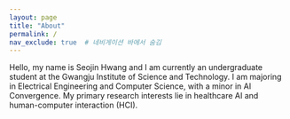```yaml
---
layout: page
title: "About"
permalink: /
nav_exclude: true  # 네비게이션 바에서 숨김
---
```


Hello, my name is Seojin Hwang and I am currently an undergraduate student at the Gwangju Institute of Science and Technology. I am majoring in Electrical Engineering and Computer Science, with a minor in AI Convergence. My primary research interests lie in healthcare AI and human-computer interaction (HCI).

